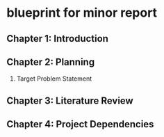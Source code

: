 # blueprint for minor report

## Chapter 1: Introduction
## Chapter 2: Planning
1. Target Problem Statement
## Chapter 3: Literature Review
## Chapter 4: Project Dependencies


